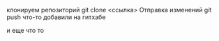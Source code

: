 клонируем репозиторий
git clone <ссылка>
Отправка изменений git push
что-то добавили на гитхабе

и еще что то
